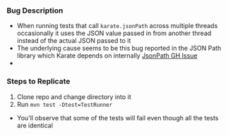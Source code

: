 ### Bug Description
- When running tests that call `karate.jsonPath` across multiple threads occasionally it uses the JSON value passed in from another thread instead of the actual JSON passed to it 
- The underlying cause seems to be this bug reported in the JSON Path library which Karate depends on internally [JsonPath GH Issue](https://github.com/json-path/JsonPath/issues/975)
- 

### Steps to Replicate
1. Clone repo and change directory into it
2. Run `mvn test -Dtest=TestRunner`

- You'll observe that some of the tests will fail even though all the tests are identical
